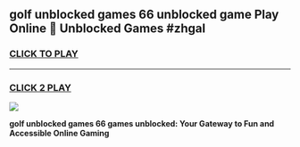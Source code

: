 
## golf unblocked games 66 unblocked game Play Online 👋 Unblocked Games #zhgal
<h3>
<a href="https://premium.freeplayer.one?title=golf_unblocked_games_66&ref=21F">CLICK TO PLAY</a></h3>
<hr>

<h3>
<a href="https://premium.freeplayer.one?title=golf_unblocked_games_66&ref=21F">CLICK 2 PLAY</a>
  
</h3>

<a href="https://premium.freeplayer.one?title=golf_unblocked_games_66&ref=21F/"><img src="https://clearcache.store/games.png"></a>


**golf unblocked games 66 games unblocked: Your Gateway to Fun and Accessible Online Gaming**
